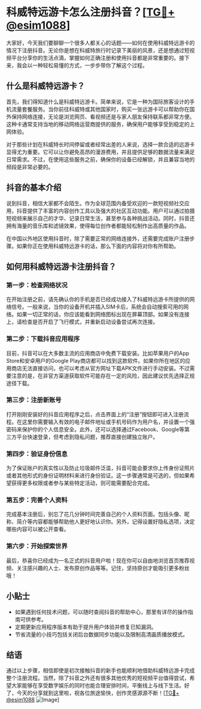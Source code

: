 # 科威特远游卡怎么注册抖音？[[TG💪+ @esim1088](https://t.me/s/esim1088)]

大家好，今天我们要聊聊一个很多人都关心的话题——如何在使用科威特远游卡的情况下注册抖音。无论你是想在科威特旅行时记录下美丽的风景，还是想通过短视频平台分享你的生活点滴，掌握如何正确注册和使用抖音都是非常重要的。接下来，我会以一种轻松易懂的方式，一步步带你了解这个过程。

## 什么是科威特远游卡？

首先，我们得知道什么是科威特远游卡。简单来说，它是一种为国际旅客设计的手机流量套餐服务。当你前往科威特或其他国家时，购买一张远游卡可以帮助你在国外保持网络连接，无论是浏览网页、看视频还是与家人朋友保持联系都非常方便。这种卡通常支持当地的移动网络运营商提供的服务，确保用户能够享受到稳定的上网体验。

对于那些计划在科威特长时间停留或者经常出差的人来说，选择一款合适的远游卡显得尤为重要。它可以让你避免高昂的漫游费用，并且提供足够的数据流量来满足日常需求。不过，在使用这些服务之前，确保你的设备已经解锁，并且兼容当地的频段是非常必要的。

## 抖音的基本介绍

说到抖音，相信大家都不会陌生。作为全球范围内备受欢迎的一款短视频社交应用，抖音提供了丰富的内容创作工具以及强大的社区互动功能。用户可以通过拍摄短视频来展示自己的才华、记录日常生活，甚至参与各种挑战活动。同时，抖音还拥有海量的音乐库和滤镜效果，使得每位创作者都能轻松制作出高质量的作品。

在中国以外地区使用抖音时，除了需要正常的网络连接外，还需要完成账户注册步骤。如果你正在使用科威特远游卡的话，那么下面的内容将对你有所帮助。

## 如何用科威特远游卡注册抖音？

### 第一步：检查网络状况
在开始注册之前，请先确认你的手机是否已经成功接入了科威特远游卡所提供的网络信号。一般来说，当你的设备开机并插入SIM卡后，系统会自动搜索可用的网络。如果一切正常的话，你应该能看到网络图标出现在屏幕顶部。如果没有连接上，请检查是否开启了飞行模式，并重新启动设备尝试再次连接。

### 第二步：下载抖音应用程序
目前，抖音可以在大多数主流的应用商店中免费下载安装。比如苹果用户的App Store和安卓用户的Google Play商店都可以找到这款软件。如果你所在地区的应用商店无法直接访问，也可以考虑从官方网址下载APK文件进行手动安装。不过需要注意的是，在非官方渠道获取软件可能存在一定的风险，因此建议优先选择正规途径下载。

### 第三步：注册新账号
打开刚刚安装好的抖音应用程序之后，点击界面上的“注册”按钮即可进入注册流程。在这里你需要输入有效的电子邮件地址或手机号码作为用户名，并设置一个强密码来保护你的个人信息安全。此外，还可以选择通过Facebook、Google等第三方平台快速登录，但考虑到隐私问题，推荐直接创建独立账户。

### 第四步：验证身份信息
为了保证账户的真实性以及防止垃圾邮件泛滥，抖音可能会要求你上传身份证照片或者其他形式的身份证明材料来进行身份验证。这一步骤通常是可选的，但如果希望获得更多权限或者参与某些特定活动，则可能需要配合完成。

### 第五步：完善个人资料
完成基本注册后，别忘了花几分钟时间完善自己的个人资料页面。包括头像、昵称、简介等内容都能够帮助他人更好地认识你。另外，记得设置好隐私选项，决定哪些内容可以被公开查看。

### 第六步：开始探索世界
最后，恭喜你已经成为一名正式的抖音用户啦！现在你可以自由地浏览首页推荐视频、关注感兴趣的人士、发布原创作品等等。记住，坚持原创才能吸引更多粉丝哦！

## 小贴士

- 如果遇到任何技术问题，可以随时查阅抖音的帮助中心，那里有详尽的操作指南可供参考。
- 定期更新应用程序版本有助于提升用户体验并修复已知漏洞。
- 节省流量的小技巧包括关闭后台数据同步功能以及限制高清画质播放模式。

## 结语

通过以上步骤，相信即使是初次接触抖音的新手也能顺利地借助科威特远游卡完成整个注册流程。当然，除了抖音之外还有很多其他优秀的短视频平台值得尝试，希望大家能够在享受数字娱乐的同时也能合理安排时间，平衡线上与线下生活。好了，今天的分享就到这里啦，祝各位旅途愉快，创作灵感源源不断！[[TG💪+ @esim1088](https://t.me/s/esim1088) ![Image](https://i.postimg.cc/4NQfJmqS/Snipaste-2025-05-13-00-14-12.png)]